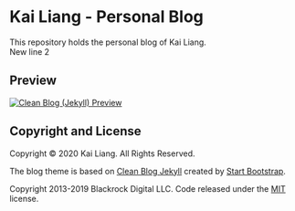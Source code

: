 # Kai Liang - Personal Blog

This repository holds the personal blog of Kai Liang.  
New line 2

## Preview

[![Clean Blog (Jekyll) Preview](https://startbootstrap.com/assets/img/screenshots/themes/clean-blog-jekyll.png)](http://blackrockdigital.github.io/startbootstrap-clean-blog-jekyll/)


## Copyright and License

Copyright © 2020 Kai Liang. All Rights Reserved.

The blog theme is based on [Clean Blog Jekyll](http://startbootstrap.com/template-overviews/clean-blog-jekyll/) created by [Start Bootstrap](http://startbootstrap.com/).

Copyright 2013-2019 Blackrock Digital LLC. Code released under the [MIT](https://github.com/BlackrockDigital/startbootstrap-clean-blog-jekyll/blob/gh-pages/LICENSE) license.
